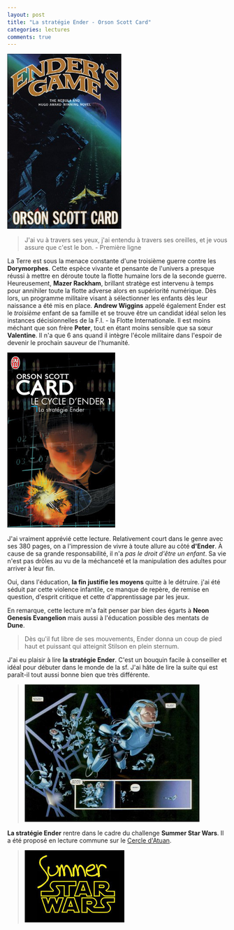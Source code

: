 ```yaml
---
layout: post
title: "La stratégie Ender - Orson Scott Card"
categories: lectures
comments: true
---
```


![Tor Books](https://github.com/homeostasie/bouquins/raw/master/_pics/lv/card_orson-scott/sender-1.jpg) 

> J'ai vu à travers ses yeux, j'ai entendu à travers ses oreilles, et je vous assure que c'est le bon. - Première ligne

La Terre est sous la menace constante d'une troisième guerre contre les **Dorymorphes**. Cette espèce vivante et pensante de l'univers a presque réussi à mettre en déroute toute la flotte humaine lors de la seconde guerre. Heureusement, **Mazer Rackham**, brillant stratège est intervenu à temps pour annihiler toute la flotte adverse alors en supériorité numérique. Dès lors, un programme militaire visant à sélectionner les enfants dès leur naissance a été mis en place. **Andrew Wiggins** appelé également Ender est le *troisième* enfant de sa famille et se trouve être un candidat idéal selon les instances décisionnelles de la F.I. - la Flotte Internationale. Il est moins méchant que son frère **Peter**, tout en étant moins sensible que sa sœur **Valentine**. Il n'a que 6 ans quand il intègre l'école militaire dans l'espoir de devenir le prochain sauveur de l'humanité.

![Poche](https://github.com/homeostasie/bouquins/raw/master/_pics/lv/card_orson-scott/sender-2.jpg) 

J'ai vraiment apprévié cette lecture. Relativement court dans le genre avec ses 380 pages, on a l'impression de vivre à toute allure au côté **d'Ender**. À cause de sa grande responsabilité, il n'a *pas le droit d'être un enfant*. Sa vie n'est pas drôles au vu de la méchanceté et la manipulation des adultes pour arriver à leur fin.

Oui, dans l'éducation, **la fin justifie les moyens** quitte à le détruire. j'ai été séduit par cette violence infantile, ce manque de repère, de remise en question, d'esprit critique et cette d'apprentissage par les jeux.

En remarque, cette lecture m'a fait penser par bien des égarts à **Neon Genesis Evangelion** mais aussi à l'éducation possible des mentats de **Dune**.

> Dès qu'il fut libre de ses mouvements, Ender donna un coup de pied haut et puissant qui atteignit Stilson en plein sternum.


J'ai eu plaisir à lire **la stratégie Ender**. C'est un bouquin facile à conseiller et idéal pour débuter dans le monde de la sf. J'ai hâte de lire la suite qui est paraît-il tout aussi bonne bien que très différente.

> ![fan art](https://github.com/homeostasie/bouquins/raw/master/_pics/lv/card_orson-scott/sender-3.jpg)

**La stratégie Ender** rentre dans le cadre du challenge **Summer Star Wars**. Il a été proposé en lecture commune sur le [Cercle d'Atuan](http://lecercle.atuan.org).

> [![SSW2](https://github.com/homeostasie/bouquins/raw/master/_pics/blog/2011/nw_sw.jpg)](http://rsfblog.canalblog.com)
